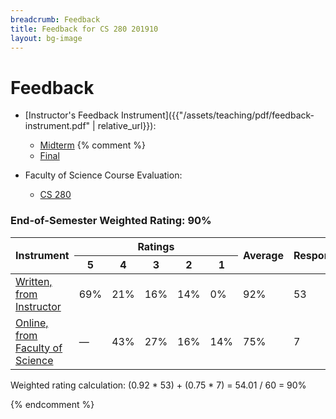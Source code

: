 ```yaml
---
breadcrumb: Feedback
title: Feedback for CS 280 201910
layout: bg-image
---
```

# Feedback

* [Instructor's Feedback Instrument]({{"/assets/teaching/pdf/feedback-instrument.pdf" | relative_url}}):
  * [Midterm](midterm.html)
  {% comment %}
  * [Final](final.html)

* Faculty of Science Course Evaluation:
  * [CS 280](fac-eval.html)

### End-of-Semester Weighted Rating: 90%

<div class="table-responsive">
  <table class="table table-bordered table-striped">
		<thead>
			<tr>
				<th rowspan="2">Instrument</th>
        <th colspan="5">Ratings</th>
        <th rowspan="2">Average</th>
        <th rowspan="2">Respondents</th>
			</tr>
			<tr>
				<th>5</th>
				<th>4</th>
				<th>3</th>
				<th>2</th>
				<th>1</th>
			</tr>
		</thead>
		<tbody>
			<tr>
				<td><a href="final.html">Written, from Instructor</a></td>
				<td>69%</td>
        <td>21%</td>
        <td>16%</td>
        <td>14%</td>
        <td>0%</td>
        <td>92%</td>
        <td>53</td>
			</tr>
			<tr>
				<td><a href="fac-eval.html">Online, from Faculty of Science</a></td>
				<td>&mdash;</td>
        <td>43%</td>
        <td>27%</td>
        <td>16%</td>
        <td>14%</td>
        <td>75%</td>
        <td>7</td>
			</tr>
		</tbody>
	</table>
</div>
<p>
  Weighted rating calculation: (0.92 * 53) + (0.75 * 7) = 54.01 / 60 = 90%
</p>
  {% endcomment %}
